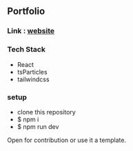 ## Portfolio
### Link : [website](www.sidme.tech)

### Tech Stack 
- React
- tsParticles
- tailwindcss

### setup

- clone this repository
- $ npm i
- $ npm run dev

Open for contribution or use it a template.

